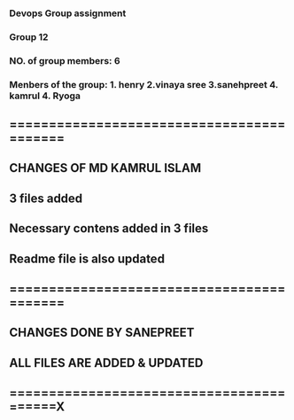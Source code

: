 ### Devops Group assignment
### Group 12


### NO. of group members: 6
### Menbers of the group: 1. henry  2.vinaya sree 3.sanehpreet 4. kamrul  4. Ryoga

## ==========================================
## CHANGES OF MD KAMRUL ISLAM
## 3 files added
## Necessary contens added in 3 files
## Readme file is also updated
## ==========================================
## CHANGES DONE BY SANEPREET
## ALL FILES ARE ADDED & UPDATED
## =========================================X
